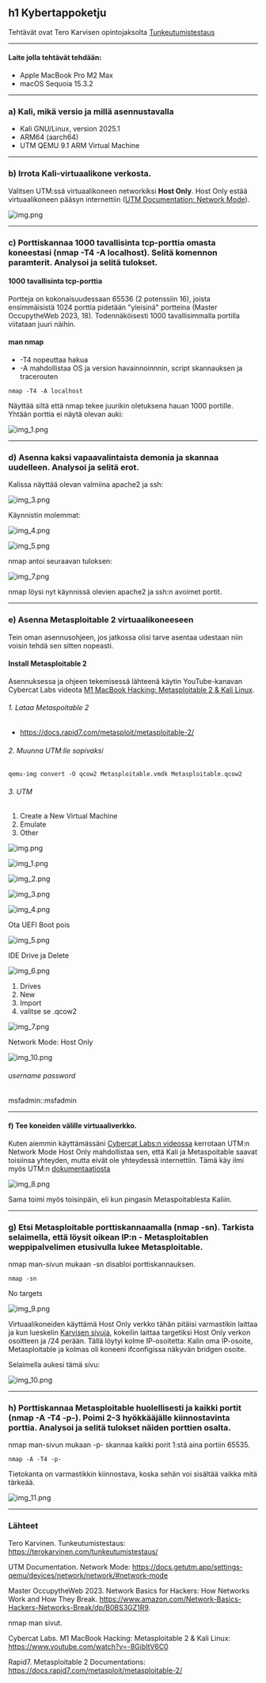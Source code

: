 ## h1 Kybertappoketju

Tehtävät ovat Tero Karvisen opintojaksolta [Tunkeutumistestaus](https://terokarvinen.com/tunkeutumistestaus/)

---

#### Laite jolla tehtävät tehdään:

- Apple MacBook Pro M2 Max
- macOS Sequoia 15.3.2

---

### a) Kali, mikä versio ja millä asennustavalla

- Kali GNU/Linux, version 2025.1
- ARM64 (aarch64)
- UTM QEMU 9.1 ARM Virtual Machine

---

### b) Irrota Kali-virtuaalikone verkosta.

Valitsen UTM:ssä virtuaalikoneen networkiksi **Host Only**. Host Only estää virtuaalikoneen pääsyn internettiin ([UTM Documentation: Network Mode](https://docs.getutm.app/settings-qemu/devices/network/network/#network-mode)).

![img.png](img.png)

---

### c) Porttiskannaa 1000 tavallisinta tcp-porttia omasta koneestasi (nmap -T4 -A localhost). Selitä komennon paramterit. Analysoi ja selitä tulokset.

#### 1000 tavallisinta tcp-porttia

Portteja on kokonaisuudessaan 65536 (2 potenssiin 16), joista ensimmäisistä 1024 porttia pidetään "yleisinä" portteina (Master OccupytheWeb 2023, 18). Todennäköisesti 1000 tavallisimmalla portilla viitataan juuri näihin.    

#### man nmap

- -T4 nopeuttaa hakua
- -A mahdollistaa OS ja version havainnoinnnin, script skannauksen ja tracerouten 
 
```
nmap -T4 -A localhost
```


Näyttää siltä että nmap tekee juurikin oletuksena hauan 1000 portille. Yhtään porttia ei näytä olevan auki:

![img_1.png](img_1.png)

---

### d) Asenna kaksi vapaavalintaista demonia ja skannaa uudelleen. Analysoi ja selitä erot.

Kalissa näyttää olevan valmiina apache2 ja ssh:

![img_3.png](img_3.png)

Käynnistin molemmat:

![img_4.png](img_4.png)

![img_5.png](img_5.png)

nmap antoi seuraavan tuloksen:

![img_7.png](img_7.png)

nmap löysi nyt käynnissä olevien apache2 ja ssh:n avoimet portit. 

---

### e) Asenna Metasploitable 2 virtuaalikoneeseen

Tein oman asennusohjeen, jos jatkossa olisi tarve asentaa udestaan niin voisin tehdä sen sitten nopeasti.

#### Install Metasploitable 2

Asennuksessa ja ohjeen tekemisessä lähteenä käytin YouTube-kanavan Cybercat Labs videota [M1 MacBook Hacking: Metasploitable 2 & Kali Linux](https://www.youtube.com/watch?v=-8GibItV6C0).

###### 1. Lataa Metaspoitable 2

- https://docs.rapid7.com/metasploit/metasploitable-2/

###### 2. Muunna UTM:lle sopivaksi

```
qemu-img convert -O qcow2 Metasploitable.vmdk Metasploitable.qcow2
```

###### 3. UTM

1. Create a New Virtual Machine
2. Emulate
3. Other

![img.png](img/install-metaspoilable2/img.png)

![img_1.png](img/install-metaspoilable2/img_1.png)

![img_2.png](img/install-metaspoilable2/img_2.png)

![img_3.png](img/install-metaspoilable2/img_3.png)

![img_4.png](img/install-metaspoilable2/img_4.png)

Ota UEFI Boot pois

![img_5.png](img/install-metaspoilable2/img_5.png)

IDE Drive ja Delete

![img_6.png](img/install-metaspoilable2/img_6.png)

1. Drives
2. New
3. Import
4. valitse se .qcow2

![img_7.png](img/install-metaspoilable2/img_7.png)

Network Mode: Host Only

![img_10.png](img/install-metaspoilable2/img_10.png)

###### username password

msfadmin::msfadmin

---

#### f) Tee koneiden välille virtuaaliverkko.

Kuten aiemmin käyttämässäni [Cybercat Labs:n videossa](https://www.youtube.com/watch?v=-8GibItV6C0) kerrotaan UTM:n Network Mode Host Only mahdollistaa sen, että Kali ja Metaspoitable saavat toisiinsa yhteyden, mutta eivät ole yhteydessä internettiin. Tämä käy ilmi myös UTM:n [dokumentaatiosta](https://docs.getutm.app/settings-qemu/devices/network/network/#network-mode) 

![img_8.png](img_8.png)

Sama toimi myös toisinpäin, eli kun pingasin Metaspoitablesta Kaliin.

---

### g) Etsi Metasploitable porttiskannaamalla (nmap -sn). Tarkista selaimella, että löysit oikean IP:n - Metasploitablen weppipalvelimen etusivulla lukee Metasploitable.

nmap man-sivun mukaan -sn disabloi porttiskannauksen.

```
nmap -sn
```

No targets  

![img_9.png](img_9.png)

Virtuaalikoneiden käyttämä Host Only verkko tähän pitäisi varmastikin laittaa ja kun  lueskelin [Karvisen sivuja](https://terokarvinen.com/tunkeutumistestaus/), kokeilin laittaa targetiksi Host Only verkon osoitteen ja /24 perään. Tällä löytyi kolme IP-osoitetta: Kalin oma IP-osoite, Metasploitable ja kolmas oli koneeni ifconfigissa näkyvän bridgen osoite. 

Selaimella aukesi tämä sivu:

![img_10.png](img_10.png)

---

### h) Porttiskannaa Metasploitable huolellisesti ja kaikki portit (nmap -A -T4 -p-). Poimi 2-3 hyökkääjälle kiinnostavinta porttia. Analysoi ja selitä tulokset näiden porttien osalta.

nmap man-sivun mukaan -p- skannaa kaikki porit 1:stä aina portiin 65535.

```
nmap -A -T4 -p-
```

Tietokanta on varmastikkin kiinnostava, koska sehän voi sisältää vaikka mitä tärkeää.  

![img_11.png](img_11.png)






---

### Lähteet

Tero Karvinen. Tunkeutumistestaus: https://terokarvinen.com/tunkeutumistestaus/

UTM Documentation. Network Mode: https://docs.getutm.app/settings-qemu/devices/network/network/#network-mode

Master OccupytheWeb 2023.
Network Basics for Hackers: How Networks Work and How They Break.
https://www.amazon.com/Network-Basics-Hackers-Networks-Break/dp/B0BS3GZ1R9.

nmap man sivut.

Cybercat Labs. M1 MacBook Hacking: Metasploitable 2 & Kali Linux: https://www.youtube.com/watch?v=-8GibItV6C0

Rapid7. Metasploitable 2 Documentations: https://docs.rapid7.com/metasploit/metasploitable-2/